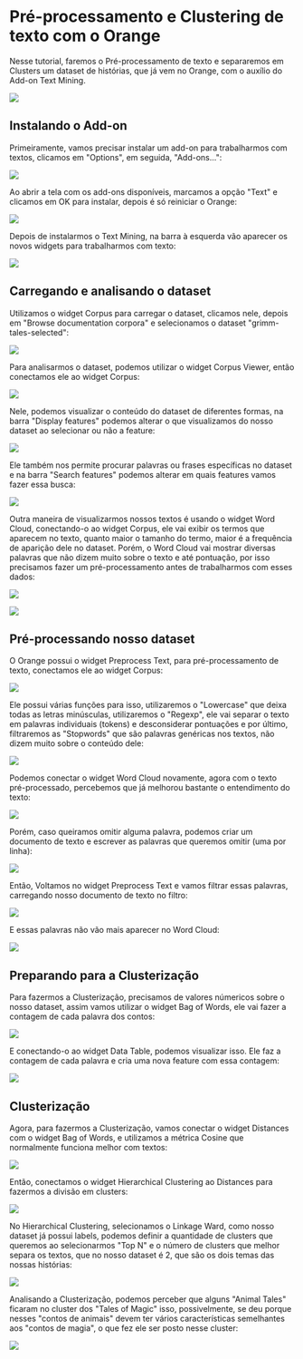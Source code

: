 # Pré-processamento e Clustering de texto com o Orange
Nesse tutorial, faremos o Pré-processamento de texto e separaremos em Clusters um dataset de histórias, que já vem no Orange, com o auxílio do Add-on Text Mining.

![](https://github.com/ciencia-de-dados-pratica/GEAM-basico/blob/master/2020/Kelvy%20-%20Pr%C3%A9-processamento%20e%20clusteriza%C3%A7%C3%A3o%20de%20texto/Imagens/Screenshot_0.png)

## Instalando o Add-on
Primeiramente, vamos precisar instalar um add-on para trabalharmos com textos, clicamos em "Options", em seguida, "Add-ons...":

![](https://github.com/ciencia-de-dados-pratica/GEAM-basico/blob/master/2020/Kelvy%20-%20Pr%C3%A9-processamento%20e%20clusteriza%C3%A7%C3%A3o%20de%20texto/Imagens/Screenshot_1.png)

Ao abrir a tela com os add-ons disponíveis, marcamos a opção "Text" e clicamos em OK para instalar, depois é só reiniciar o Orange:

![](https://github.com/ciencia-de-dados-pratica/GEAM-basico/blob/master/2020/Kelvy%20-%20Pr%C3%A9-processamento%20e%20clusteriza%C3%A7%C3%A3o%20de%20texto/Imagens/Screenshot_3.0.png)

Depois de instalarmos o Text Mining, na barra à esquerda vão aparecer os novos widgets para trabalharmos com texto:

![](https://github.com/ciencia-de-dados-pratica/GEAM-basico/blob/master/2020/Kelvy%20-%20Pr%C3%A9-processamento%20e%20clusteriza%C3%A7%C3%A3o%20de%20texto/Imagens/Screenshot_2.png)

## Carregando e analisando o dataset
Utilizamos o widget Corpus para carregar o dataset, clicamos nele, depois em "Browse documentation corpora" e selecionamos o dataset "grimm-tales-selected":

![](https://github.com/ciencia-de-dados-pratica/GEAM-basico/blob/master/2020/Kelvy%20-%20Pr%C3%A9-processamento%20e%20clusteriza%C3%A7%C3%A3o%20de%20texto/Imagens/Screenshot_3.png)

Para analisarmos o dataset, podemos utilizar o widget Corpus Viewer, então conectamos ele ao widget Corpus:

![](https://github.com/ciencia-de-dados-pratica/GEAM-basico/blob/master/2020/Kelvy%20-%20Pr%C3%A9-processamento%20e%20clusteriza%C3%A7%C3%A3o%20de%20texto/Imagens/Screenshot_4.png)

Nele, podemos visualizar o conteúdo do dataset de diferentes formas, na barra "Display features" podemos alterar o que visualizamos do nosso dataset ao selecionar ou não a feature:

![](https://github.com/ciencia-de-dados-pratica/GEAM-basico/blob/master/2020/Kelvy%20-%20Pr%C3%A9-processamento%20e%20clusteriza%C3%A7%C3%A3o%20de%20texto/Imagens/Screenshot_5.png)

Ele também nos permite procurar palavras ou frases específicas no dataset e na barra "Search features" podemos alterar em quais features vamos fazer essa busca:

![](https://github.com/ciencia-de-dados-pratica/GEAM-basico/blob/master/2020/Kelvy%20-%20Pr%C3%A9-processamento%20e%20clusteriza%C3%A7%C3%A3o%20de%20texto/Imagens/Screenshot_6.png)

Outra maneira de visualizarmos nossos textos é usando o widget Word Cloud, conectando-o ao widget Corpus, ele vai exibir os termos que aparecem no texto, quanto maior o tamanho do termo, maior é a frequência de aparição dele no dataset. Porém, o Word Cloud vai mostrar diversas palavras que não dizem muito sobre o texto e até pontuação, por isso precisamos fazer um pré-processamento antes de trabalharmos com esses dados:

![](https://github.com/ciencia-de-dados-pratica/GEAM-basico/blob/master/2020/Kelvy%20-%20Pr%C3%A9-processamento%20e%20clusteriza%C3%A7%C3%A3o%20de%20texto/Imagens/Screenshot_7.0.png)

![](https://github.com/ciencia-de-dados-pratica/GEAM-basico/blob/master/2020/Kelvy%20-%20Pr%C3%A9-processamento%20e%20clusteriza%C3%A7%C3%A3o%20de%20texto/Imagens/Screenshot_7.1.png)

## Pré-processando nosso dataset
O Orange possui o widget Preprocess Text, para pré-processamento de texto, conectamos ele ao widget Corpus:

![](https://github.com/ciencia-de-dados-pratica/GEAM-basico/blob/master/2020/Kelvy%20-%20Pr%C3%A9-processamento%20e%20clusteriza%C3%A7%C3%A3o%20de%20texto/Imagens/Screenshot_8.png)

Ele possui várias funções para isso, utilizaremos o "Lowercase" que deixa todas as letras minúsculas, utilizaremos o "Regexp", ele vai separar o texto em palavras individuais (tokens) e desconsiderar pontuações e por último, filtraremos as "Stopwords" que são palavras genéricas nos textos, não dizem muito sobre o conteúdo dele:

![](https://github.com/ciencia-de-dados-pratica/GEAM-basico/blob/master/2020/Kelvy%20-%20Pr%C3%A9-processamento%20e%20clusteriza%C3%A7%C3%A3o%20de%20texto/Imagens/Screenshot_9.png)

Podemos conectar o widget Word Cloud novamente, agora com o texto pré-processado, percebemos que já melhorou bastante o entendimento do texto:

![](https://github.com/ciencia-de-dados-pratica/GEAM-basico/blob/master/2020/Kelvy%20-%20Pr%C3%A9-processamento%20e%20clusteriza%C3%A7%C3%A3o%20de%20texto/Imagens/Screenshot_10.png)

Porém, caso queiramos omitir alguma palavra, podemos criar um documento de texto e escrever as palavras que queremos omitir (uma por linha):

![](https://github.com/ciencia-de-dados-pratica/GEAM-basico/blob/master/2020/Kelvy%20-%20Pr%C3%A9-processamento%20e%20clusteriza%C3%A7%C3%A3o%20de%20texto/Imagens/Screenshot_11.png)

Então, Voltamos no widget Preprocess Text e vamos filtrar essas palavras, carregando nosso documento de texto no filtro:

![](https://github.com/ciencia-de-dados-pratica/GEAM-basico/blob/master/2020/Kelvy%20-%20Pr%C3%A9-processamento%20e%20clusteriza%C3%A7%C3%A3o%20de%20texto/Imagens/Screenshot_12.png)

E essas palavras não vão mais aparecer no Word Cloud:

![](https://github.com/ciencia-de-dados-pratica/GEAM-basico/blob/master/2020/Kelvy%20-%20Pr%C3%A9-processamento%20e%20clusteriza%C3%A7%C3%A3o%20de%20texto/Imagens/Screenshot_13.png)

## Preparando para a Clusterização
Para fazermos a Clusterização, precisamos de valores númericos sobre o nosso dataset, assim vamos utilizar o widget Bag of Words, ele vai fazer a contagem de cada palavra dos contos:

![](https://github.com/ciencia-de-dados-pratica/GEAM-basico/blob/master/2020/Kelvy%20-%20Pr%C3%A9-processamento%20e%20clusteriza%C3%A7%C3%A3o%20de%20texto/Imagens/Screenshot_14.png)

E conectando-o ao widget Data Table, podemos visualizar isso. Ele faz a contagem de cada palavra e cria uma nova feature com essa contagem:

![](https://github.com/ciencia-de-dados-pratica/GEAM-basico/blob/master/2020/Kelvy%20-%20Pr%C3%A9-processamento%20e%20clusteriza%C3%A7%C3%A3o%20de%20texto/Imagens/Screenshot_15.png)

## Clusterização
Agora, para fazermos a Clusterização, vamos conectar o widget Distances com o widget Bag of Words, e utilizamos a métrica Cosine que normalmente funciona melhor com textos: 

![](https://github.com/ciencia-de-dados-pratica/GEAM-basico/blob/master/2020/Kelvy%20-%20Pr%C3%A9-processamento%20e%20clusteriza%C3%A7%C3%A3o%20de%20texto/Imagens/Screenshot_16.png)

Então, conectamos o widget Hierarchical Clustering ao Distances para fazermos a divisão em clusters:

![](https://github.com/ciencia-de-dados-pratica/GEAM-basico/blob/master/2020/Kelvy%20-%20Pr%C3%A9-processamento%20e%20clusteriza%C3%A7%C3%A3o%20de%20texto/Imagens/Screenshot_17.png)

No Hierarchical Clustering, selecionamos o Linkage Ward, como nosso dataset já possui labels, podemos definir a quantidade de clusters que queremos ao selecionarmos "Top N" e o número de clusters que melhor separa os textos, que no nosso dataset é 2, que são os dois temas das nossas histórias:

![](https://github.com/ciencia-de-dados-pratica/GEAM-basico/blob/master/2020/Kelvy%20-%20Pr%C3%A9-processamento%20e%20clusteriza%C3%A7%C3%A3o%20de%20texto/Imagens/Screenshot_18.png)

Analisando a Clusterização, podemos perceber que alguns "Animal Tales" ficaram no cluster dos "Tales of Magic" isso, possivelmente, se deu porque nesses "contos de animais" devem ter vários características semelhantes aos "contos de magia", o que fez ele ser posto nesse cluster:

![](https://github.com/ciencia-de-dados-pratica/GEAM-basico/blob/master/2020/Kelvy%20-%20Pr%C3%A9-processamento%20e%20clusteriza%C3%A7%C3%A3o%20de%20texto/Imagens/Screenshot_19.png)
